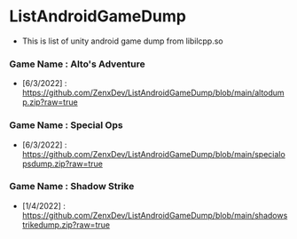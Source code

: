 # ListAndroidGameDump
- This is list of unity android game dump from libilcpp.so

### Game Name : Alto's Adventure
* [6/3/2022] : https://github.com/ZenxDev/ListAndroidGameDump/blob/main/altodump.zip?raw=true

### Game Name : Special Ops
* [6/3/2022] : https://github.com/ZenxDev/ListAndroidGameDump/blob/main/specialopsdump.zip?raw=true

### Game Name : Shadow Strike
* [1/4/2022] : https://github.com/ZenxDev/ListAndroidGameDump/blob/main/shadowstrikedump.zip?raw=true
